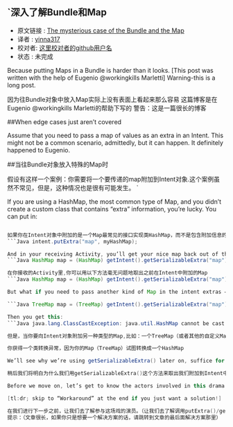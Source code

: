`深入了解Bundle和Map
---

>
* 原文链接 : [The mysterious case of the Bundle and the Map](https://medium.com/the-wtf-files/the-mysterious-case-of-the-bundle-and-the-map-7b15279a794e)
* 译者 : [yinna317](https://github.com/yinna317) 
* 校对者: [这里校对者的github用户名](github链接)  
* 状态 :  未完成


Because putting Maps in a Bundle is harder than it looks.
[This post was written with the help of Eugenio @workingkills Marletti]
Warning-this is a long post.


因为往Bundle对象中放入Map实际上没有表面上看起来那么容易
这篇博客是在Eugenio @workingkills Marletti的帮助下写的
警告：这是一篇很长的博客

##When edge cases just aren’t covered

Assume that you need to pass a map of values as an extra in an Intent. This might not be a common scenario, admittedly, but it can happen. It definitely happened to Eugenio.

##当往Bundle对象放入特殊的Map时

假设有这样一个案例：你需要将一个要传递的map附加到Intent对象.这个案例虽然不常见，但是，这种情况也是很有可能发生。
`

If you are using a HashMap, the most common type of Map, and you didn’t create a custom class that contains “extra” information, you’re lucky. You can put in:

```Java intent.putExtra("map", myHashMap);

如果你在Intent对象中附加的是一个Map最常见的接口实现类HashMap，而不是包含附加信息的自定义类，你是幸运的，你可以用以下方法将map附加到Intent对象:
```Java intent.putExtra("map", myHashMap);

And in your receiving Activity, you’ll get your nice map back out of the Intent’s extras:
```Java HashMap map = (HashMap) getIntent().getSerializableExtra("map");

在你接收的Activity里,你可以用以下方法毫无问题地取出之前在Intent中附加的Map
```Java HashMap map = (HashMap) getIntent().getSerializableExtra("map");

But what if you need to pass another kind of Map in the intent extras — say, a TreeMap (or any custom implementation)? Well, when you retrieve it:

```Java TreeMap map = (TreeMap) getIntent().getSerializableExtra("map");

Then you get this:
```Java java.lang.ClassCastException: java.util.HashMap cannot be cast to java.util.TreeMap

但是，当你要向Intent对象附加另一种类型的Map,比如：一个TreeMap（或者其他的自定义Map接口实现类）,当你在Intent中取出之前附加的TreeMap时，你用如下方法：

你获得一个类转换异常，因为你的Map（TreeMap）试图转换成一个HashMap

We’ll see why we’re using getSerializableExtra() later on, suffice for now saying it’s because all the default Map implementations are Serializable and there’s no narrower scope of putExtra()/get*Extra() that can accept them.

稍后我们将明白为什么我们用getSerializableExtra()这个方法来取出我们附加到Intent中的Map.从目前来看，是因为所有默认的Map接口实现类都是Serializable的（所有Map接口实现类都实现了Serializable接口）,并且putExtra()/get*Extra()的作用域很广能够接受他们

Before we move on, let’s get to know the actors involved in this drama.

[tl:dr; skip to “Workaround” at the end if you just want a solution!]

在我们进行下一步之前，让我们去了解参与这场戏的演员。（让我们去了解调用putExtra()/get*Extra()时涉及到的一些类或方法）
提示：（文章很长，如果你只是想要一个解决方案的话，请跳转到文章的最后面解决方案那里）









